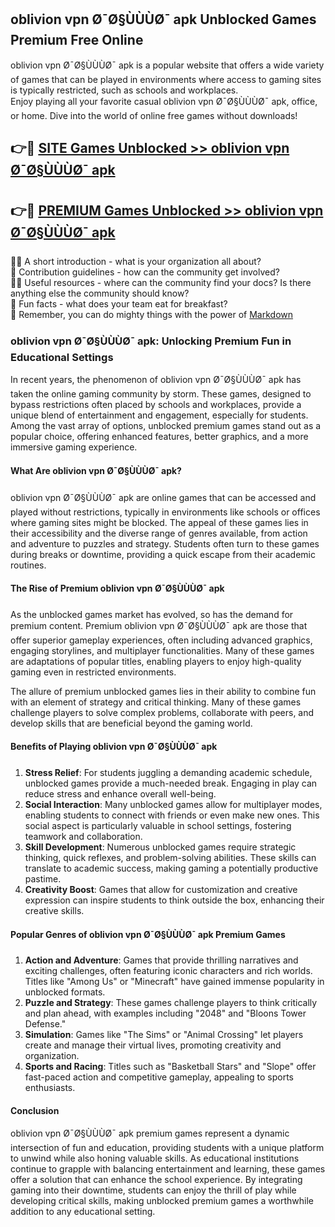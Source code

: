 ## oblivion vpn Ø¯Ø§ÙÙÙØ¯ apk Unblocked Games Premium Free Online

oblivion vpn Ø¯Ø§ÙÙÙØ¯ apk is a popular website that offers a wide variety of games that can be played in environments where access to gaming sites is typically restricted, such as schools and workplaces.  
Enjoy playing all your favorite casual oblivion vpn Ø¯Ø§ÙÙÙØ¯ apk, office, or home. Dive into the world of online free games without downloads!

## 👉🔴 [SITE Games Unblocked >> oblivion vpn Ø¯Ø§ÙÙÙØ¯ apk](http://onlypremium.site?src=git_11_25&title=oblivion_vpn_Ø¯Ø§ÙÙÙØ¯_apk)

## 👉🔴 [PREMIUM Games Unblocked >> oblivion vpn Ø¯Ø§ÙÙÙØ¯ apk](http://onlypremium.site?src=git_11_25&title=oblivion_vpn_Ø¯Ø§ÙÙÙØ¯_apk)

🙋‍♀️ A short introduction - what is your organization all about?  
🌈 Contribution guidelines - how can the community get involved?  
👩‍💻 Useful resources - where can the community find your docs? Is there anything else the community should know?  
🍿 Fun facts - what does your team eat for breakfast?  
🧙 Remember, you can do mighty things with the power of [Markdown](https://docs.github.com/github/writing-on-github/getting-started-with-writing-and-formatting-on-github/basic-writing-and-formatting-syntax)

### oblivion vpn Ø¯Ø§ÙÙÙØ¯ apk: Unlocking Premium Fun in Educational Settings

In recent years, the phenomenon of oblivion vpn Ø¯Ø§ÙÙÙØ¯ apk has taken the online gaming community by storm. These games, designed to bypass restrictions often placed by schools and workplaces, provide a unique blend of entertainment and engagement, especially for students. Among the vast array of options, unblocked premium games stand out as a popular choice, offering enhanced features, better graphics, and a more immersive gaming experience.

#### What Are oblivion vpn Ø¯Ø§ÙÙÙØ¯ apk?

oblivion vpn Ø¯Ø§ÙÙÙØ¯ apk are online games that can be accessed and played without restrictions, typically in environments like schools or offices where gaming sites might be blocked. The appeal of these games lies in their accessibility and the diverse range of genres available, from action and adventure to puzzles and strategy. Students often turn to these games during breaks or downtime, providing a quick escape from their academic routines.

#### The Rise of Premium oblivion vpn Ø¯Ø§ÙÙÙØ¯ apk

As the unblocked games market has evolved, so has the demand for premium content. Premium oblivion vpn Ø¯Ø§ÙÙÙØ¯ apk are those that offer superior gameplay experiences, often including advanced graphics, engaging storylines, and multiplayer functionalities. Many of these games are adaptations of popular titles, enabling players to enjoy high-quality gaming even in restricted environments.

The allure of premium unblocked games lies in their ability to combine fun with an element of strategy and critical thinking. Many of these games challenge players to solve complex problems, collaborate with peers, and develop skills that are beneficial beyond the gaming world.

#### Benefits of Playing oblivion vpn Ø¯Ø§ÙÙÙØ¯ apk

1.  **Stress Relief**: For students juggling a demanding academic schedule, unblocked games provide a much-needed break. Engaging in play can reduce stress and enhance overall well-being.
2.  **Social Interaction**: Many unblocked games allow for multiplayer modes, enabling students to connect with friends or even make new ones. This social aspect is particularly valuable in school settings, fostering teamwork and collaboration.
3.  **Skill Development**: Numerous unblocked games require strategic thinking, quick reflexes, and problem-solving abilities. These skills can translate to academic success, making gaming a potentially productive pastime.
4.  **Creativity Boost**: Games that allow for customization and creative expression can inspire students to think outside the box, enhancing their creative skills.

#### Popular Genres of oblivion vpn Ø¯Ø§ÙÙÙØ¯ apk Premium Games

1.  **Action and Adventure**: Games that provide thrilling narratives and exciting challenges, often featuring iconic characters and rich worlds. Titles like "Among Us" or "Minecraft" have gained immense popularity in unblocked formats.
2.  **Puzzle and Strategy**: These games challenge players to think critically and plan ahead, with examples including "2048" and "Bloons Tower Defense."
3.  **Simulation**: Games like "The Sims" or "Animal Crossing" let players create and manage their virtual lives, promoting creativity and organization.
4.  **Sports and Racing**: Titles such as "Basketball Stars" and "Slope" offer fast-paced action and competitive gameplay, appealing to sports enthusiasts.

#### Conclusion

oblivion vpn Ø¯Ø§ÙÙÙØ¯ apk premium games represent a dynamic intersection of fun and education, providing students with a unique platform to unwind while also honing valuable skills. As educational institutions continue to grapple with balancing entertainment and learning, these games offer a solution that can enhance the school experience. By integrating gaming into their downtime, students can enjoy the thrill of play while developing critical skills, making unblocked premium games a worthwhile addition to any educational setting.